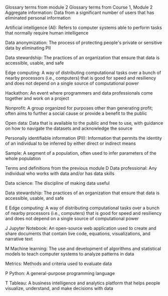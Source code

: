 Glossary terms from module 2
Glossary terms from Course 1, Module 2
Aggregate information: Data from a significant number of users that has eliminated personal information

Artificial intelligence (AI): Refers to computer systems able to perform tasks that normally require human intelligence

Data anonymization: The process of protecting people's private or sensitive data by eliminating PII

Data stewardship: The practices of an organization that ensure that data is accessible, usable, and safe

Edge computing: A way of distributing computational tasks over a bunch of nearby processors (i.e., computers) that is good for speed and resiliency and does not depend on a single source of computational power

Hackathon: An event where programmers and data professionals come together and work on a project

Nonprofit: A group organized for purposes other than generating profit; often aims to further a social cause or provide a benefit to the public

Open data: Data that is available to the public and free to use, with guidance on how to navigate the datasets and acknowledge the source

Personally identifiable information (PII): Information that permits the identity of an individual to be inferred by either direct or indirect means

Sample: A segment of a population, often used to infer parameters of the whole population

Terms and definitions from the previous module
D
Data professional: Any individual who works with data and/or has data skills

Data science: The discipline of making data useful

Data stewardship: The practices of an organization that ensure that data is accessible, usable, and safe

E
Edge computing: A way of distributing computational tasks over a bunch of nearby processors (i.e., computers) that is good for speed and resiliency and does not depend on a single source of computational power

J
Jupyter Notebook: An open-source web application used to create and share documents that contain live code, equations, visualizations, and narrative text

M
Machine learning: The use and development of algorithms and statistical models to teach computer systems to analyze patterns in data

Metrics: Methods and criteria used to evaluate data

P
Python: A general-purpose programming language

T
Tableau: A business intelligence and analytics platform that helps people visualize, understand, and make decisions with data
